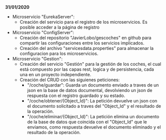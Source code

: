 
**31/01/2020**
- Microservicio "EurekaServer":
    - Creación del servicio para el registro de los microservicios. Es posible acceder a la página de registro
- Microservicio "ConfigServer":
    - Creación del repositorio "JavierLobo/gescoches" en github para compartir las configuraciones entre los servicios implicados.
    - Creación del archivo "servicesdata.properties" para almacenar la configuracion para los microservicios.
- Microservicio "Gestion":
    - Creación del servicio "Gestión" para la gestión de los coches, el cual está compuesto por las capas rest, logica y de persistencia, cada una en un proyecto independiente.
    - Creación del CRUD con las siguienes peticiones:
        - "/coche/guardar": Guarda un documento enviado a traves de un json en la base de datos documental, devolviendo un json de respuesta con el registro guardado y su estado.
        - "/coche/obtener/{Object_Id}": La petición devuelve un json con el documento solicitado a traves del "Object_Id" y el resultado de la operación.
        - "/coche/eliminar/{Object_Id}": La petición elimina un documento de la base de datos que coincida con el "Object_Id" que le enviamos, como respuesta devuelve el documento eliminado y el resultado de la operación.